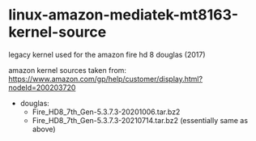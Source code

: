 # linux-amazon-mediatek-mt8163-kernel-source

legacy kernel used for the amazon fire hd 8 douglas (2017)

amazon kernel sources taken from: https://www.amazon.com/gp/help/customer/display.html?nodeId=200203720

- douglas:
  - Fire_HD8_7th_Gen-5.3.7.3-20201006.tar.bz2
  - Fire_HD8_7th_Gen-5.3.7.3-20210714.tar.bz2 (essentially same as above)
